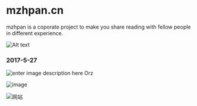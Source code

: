 # mzhpan.cn
mzhpan is a coporate project to make you share reading with fellow people in different experience.

![Alt text](http://snoopy-blog.oss-cn-shanghai.aliyuncs.com/oss-id-1495848324291)

### 2017-5-27

![enter image description here](http://a.com/g.png "enter image title here")
 Orz   
 
 ![image](http://note.youdao.com/yws/res/6356/WEBRESOURCE30943a0ec16fced26398183c200e88b0)


![网站](http://note.youdao.com/yws/res/6356/WEBRESOURCE30943a0ec16fced26398183c200e88b0)
